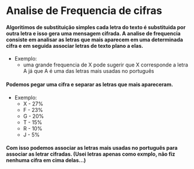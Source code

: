 # Analise de Frequencia de cifras

#### Algoritimos de substituição simples cada letra do texto é substituida por outra letra e isso gera uma mensagem cifrada. A analise de frequencia consiste em analisar as letras que mais aparecem em uma determinada cifra e em seguida associar letras de texto plano a elas.

- Exemplo:
    - uma grande frequencia de X pode sugerir que X corresponde a letra A já que A é uma das letras mais usadas no português

#### Podemos pegar uma cifra e separar as letras que mais apareceram.

- Exemplo:
    - X - 27%
    - F - 23%
    - G - 20%
    - T - 15%
    - R - 10%
    - J - 5%

#### Com isso podemos associar as letras mais usadas no português para associar as letrar cifradas. (Usei letras apenas como exmplo, não fiz nenhuma cifra em cima delas...)